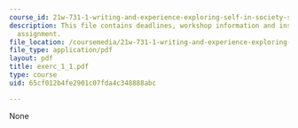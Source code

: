 ```yaml
---
course_id: 21w-731-1-writing-and-experience-exploring-self-in-society-spring-2004
description: This file contains deadlines, workshop information and instructions for
  assignment.
file_location: /coursemedia/21w-731-1-writing-and-experience-exploring-self-in-society-spring-2004/65cf012b4fe2901c07fda4c348888abc_exerc_1_1.pdf
file_type: application/pdf
layout: pdf
title: exerc_1_1.pdf
type: course
uid: 65cf012b4fe2901c07fda4c348888abc

---
```

None